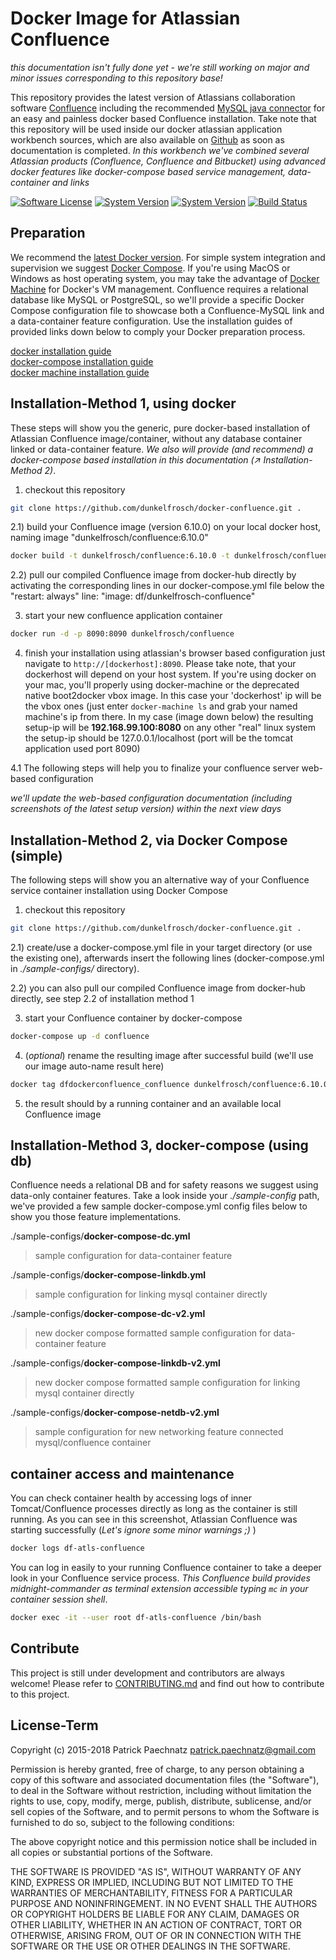 # Docker Image for Atlassian Confluence

*this documentation isn't fully done yet - we're still working on major and minor issues corresponding to this repository base!*

This repository provides the latest version of Atlassians collaboration software [Confluence](https://de.atlassian.com/software/confluence) including the recommended [MySQL java connector](http://dev.mysql.com/get/Downloads/Connector-J/mysql-connector-java-5.1.36.tar.gz) for an easy and painless docker based Confluence installation. Take note that this repository will be used inside our docker atlassian application workbench sources, which are also available on [Github](https://github.com/dunkelfrosch/docker-atlassian-wb) as soon as documentation is completed. *In this workbench we've combined several Atlassian products (Confluence, Confluence and Bitbucket) using advanced docker features like docker-compose based service management, data-container and links*

[![Software License](https://img.shields.io/badge/license-MIT-brightgreen.svg)](LICENSE)
[![System Version](https://img.shields.io/badge/version-1.0.4-blue.svg)](VERSION1)
[![System Version](https://img.shields.io/badge/confluence-6.10.0-blue.svg)](VERSION2)
[![Build Status](https://api.travis-ci.org/dunkelfrosch/docker-confluence.svg?branch=master)](https://travis-ci.org/dunkelfrosch/docker-confluence)

## Preparation
We recommend the [latest Docker version](https://github.com/docker/docker/blob/master/CHANGELOG.md). For simple system integration and supervision we suggest [Docker Compose](https://docs.docker.com/compose/install/). If you're using MacOS or Windows as host operating system, you may take the advantage of [Docker Machine](https://www.docker.com/docker-machine) for Docker's VM management. Confluence requires a relational database like MySQL or PostgreSQL, so we'll provide a specific Docker Compose configuration file to showcase both a Confluence-MySQL link and a data-container feature configuration. Use the installation guides of provided links down below to comply your Docker preparation process.

[docker installation guide](https://docs.docker.com/engine/installation/)</br>
[docker-compose installation guide](https://docs.docker.com/compose/install/)</br>
[docker machine installation guide](https://docs.docker.com/machine/install-machine/)</br>


## Installation-Method 1, using docker
These steps will show you the generic, pure docker-based installation of Atlassian Confluence image/container, without any database container linked or data-container feature.  *We also will provide (and recommend) a docker-compose based installation in this documentation (↗ Installation-Method 2)*.

1) checkout this repository

```bash
git clone https://github.com/dunkelfrosch/docker-confluence.git .
```

2.1) build your Confluence image (version 6.10.0) on your local docker host, naming image "dunkelfrosch/confluence:6.10.0"

```bash
docker build -t dunkelfrosch/confluence:6.10.0 -t dunkelfrosch/confluence:latest .
```

2.2) pull our compiled Confluence image from docker-hub directly by activating the corresponding lines in our docker-compose.yml file below the "restart: always" line: "image: df/dunkelfrosch-confluence"


3) start your new confluence application container

```bash
docker run -d -p 8090:8090 dunkelfrosch/confluence 
```
	
4. finish your installation using atlassian's browser based configuration
just navigate to `http://[dockerhost]:8090`. Please take note, that your dockerhost will depend on your host system. If you're using docker on your mac, you'll properly using docker-machine or the deprecated native boot2docker vbox image. In this case your 'dockerhost' ip will be the vbox ones (just enter `docker-machine ls` and grab your named machine's ip from there. In my case (image down below) the resulting setup-ip will be <strong>192.168.99.100:8080</strong> on any other "real" linux system the setup-ip should be 127.0.0.1/localhost (port will be the tomcat application used port 8090)

4.1 The following steps will help you to finalize your confluence server web-based configuration

*we'll update the web-based configuration documentation (including screenshots of the latest setup version) within the next view days*

## Installation-Method 2, via Docker Compose (simple)
The following steps will show you an alternative way of your Confluence service container installation using Docker Compose

1) checkout this repository

```bash
git clone https://github.com/dunkelfrosch/docker-confluence.git .
```
 
2.1) create/use a docker-compose.yml file in your target directory (or use the existing one), afterwards insert the following lines (docker-compose.yml in *./sample-configs/* directory). 

2.2) you can also pull our compiled Confluence image from docker-hub directly, see step 2.2 of installation method 1 

3) start your Confluence container by docker-compose

```bash
docker-compose up -d confluence
```

4) (*optional*) rename the resulting image after successful build (we'll use our image auto-name result here)

```bash
docker tag dfdockerconfluence_confluence dunkelfrosch/confluence:6.10.0
```

5) the result should by a running container and an available local Confluence image


## Installation-Method 3, docker-compose (using db)
Confluence needs a relational DB and for safety reasons we suggest using data-only container features. Take a look inside your *./sample-config* path, we've provided a few sample docker-compose.yml config files below to show you those feature implementations.

./sample-configs/**docker-compose-dc.yml**
> sample configuration for data-container feature

./sample-configs/**docker-compose-linkdb.yml**
> sample configuration for linking mysql container directly

./sample-configs/**docker-compose-dc-v2.yml**
> new docker compose formatted sample configuration for data-container feature

./sample-configs/**docker-compose-linkdb-v2.yml**
> new docker compose formatted sample configuration for linking mysql container directly

./sample-configs/**docker-compose-netdb-v2.yml**
> sample configuration for new networking feature connected mysql/confluence container


## container access and maintenance
You can check container health by accessing logs of inner Tomcat/Confluence processes directly as long as the container is still running. As you can see in this screenshot, Atlassian Confluence was starting successfully (*Let's ignore some minor warnings ;)* )

```bash
docker logs df-atls-confluence
```

You can log in easily to your running Confluence container to take a deeper look in your Confluence service process. *This Confluence build provides midnight-commander as terminal extension accessible typing `mc` in your container session shell*.

```bash
docker exec -it --user root df-atls-confluence /bin/bash
```


## Contribute

This project is still under development and contributors are always welcome! Please refer to [CONTRIBUTING.md](https://github.com/dunkelfrosch/docker-confluence/blob/master/CONTRIBUTING.md) and find out how to contribute to this project.


## License-Term

Copyright (c) 2015-2018 Patrick Paechnatz <patrick.paechnatz@gmail.com>
                                                                           
Permission is hereby granted,  free of charge,  to any  person obtaining a 
copy of this software and associated documentation files (the "Software"),
to deal in the Software without restriction,  including without limitation
the rights to use,  copy, modify, merge, publish,  distribute, sublicense,
and/or sell copies  of the  Software,  and to permit  persons to whom  the
Software is furnished to do so, subject to the following conditions:       
                                                                           
The above copyright notice and this permission notice shall be included in 
all copies or substantial portions of the Software.
                                                                           
THE SOFTWARE IS PROVIDED "AS IS", WITHOUT WARRANTY OF ANY KIND, EXPRESS OR IMPLIED, INCLUDING  BUT NOT  LIMITED TO THE WARRANTIES OF MERCHANTABILITY, FITNESS FOR A PARTICULAR  PURPOSE AND  NONINFRINGEMENT.  IN NO EVENT SHALL THE AUTHORS OR COPYRIGHT HOLDERS BE LIABLE FOR ANY CLAIM, DAMAGES OR OTHER LIABILITY,  WHETHER IN AN ACTION OF CONTRACT,  TORT OR OTHERWISE,  ARISING
FROM,  OUT OF  OR IN CONNECTION  WITH THE  SOFTWARE  OR THE  USE OR  OTHER DEALINGS IN THE SOFTWARE.